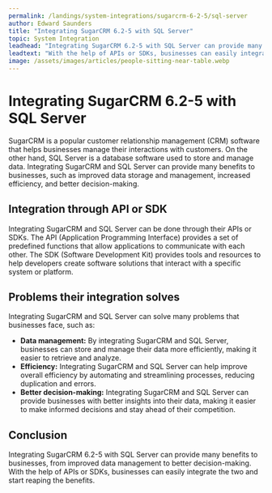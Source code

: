 ```yaml
---
permalink: /landings/system-integrations/sugarcrm-6-2-5/sql-server
author: Edward Saunders
title: "Integrating SugarCRM 6.2-5 with SQL Server"
topic: System Integration
leadhead: "Integrating SugarCRM 6.2-5 with SQL Server can provide many benefits to businesses, from improved data management to better decision-making"
leadtext: "With the help of APIs or SDKs, businesses can easily integrate the two and start reaping the benefits."
image: /assets/images/articles/people-sitting-near-table.webp
---
```

<div class="arttext">	<h1>Integrating SugarCRM 6.2-5 with SQL Server</h1>
	<p>SugarCRM is a popular customer relationship management (CRM) software that helps businesses manage their interactions with customers. On the other hand, SQL Server is a database software used to store and manage data. Integrating SugarCRM and SQL Server can provide many benefits to businesses, such as improved data storage and management, increased efficiency, and better decision-making.</p>
	<h2>Integration through API or SDK</h2>
	<p>Integrating SugarCRM and SQL Server can be done through their APIs or SDKs. The API (Application Programming Interface) provides a set of predefined functions that allow applications to communicate with each other. The SDK (Software Development Kit) provides tools and resources to help developers create software solutions that interact with a specific system or platform.</p>
	<h2>Problems their integration solves</h2>
	<p>Integrating SugarCRM and SQL Server can solve many problems that businesses face, such as:</p>
	<ul>
		<li><strong>Data management:</strong> By integrating SugarCRM and SQL Server, businesses can store and manage their data more efficiently, making it easier to retrieve and analyze.</li>
		<li><strong>Efficiency:</strong> Integrating SugarCRM and SQL Server can help improve overall efficiency by automating and streamlining processes, reducing duplication and errors.</li>
		<li><strong>Better decision-making:</strong> Integrating SugarCRM and SQL Server can provide businesses with better insights into their data, making it easier to make informed decisions and stay ahead of their competition.</li>
	</ul>
	<h2>Conclusion</h2>
	<p>Integrating SugarCRM 6.2-5 with SQL Server can provide many benefits to businesses, from improved data management to better decision-making. With the help of APIs or SDKs, businesses can easily integrate the two and start reaping the benefits.</p>
</div>